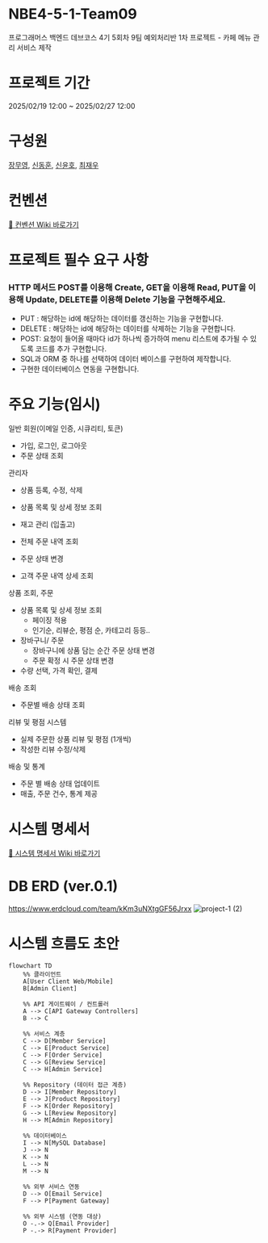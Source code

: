 # NBE4-5-1-Team09
프로그래머스 백엔드 데브코스 4기 5회차 9팀 예외처리반 1차 프로젝트 - 카페 메뉴 관리 서비스 제작

# 프로젝트 기간
2025/02/19 12:00 ~ 2025/02/27 12:00

# 구성원
[장무영](https://github.com/wkdan), [신동훈](https://github.com/SDHSeoulTech), [신윤호](https://github.com/messiteacher), [최재우](https://github.com/cjw0324)

# 컨벤션
[🔗 컨벤션 Wiki 바로가기](https://github.com/prgrms-be-devcourse/NBE4-5-1-Team09/wiki/%EC%BB%A8%EB%B2%A4%EC%85%98)

# 프로젝트 필수 요구 사항
### HTTP 메서드 POST를 이용해 Create, GET을 이용해 Read, PUT을 이용해 Update, DELETE를 이용해 Delete 기능을 구현해주세요.

- PUT : 해당하는 id에 해당하는 데이터를 갱신하는 기능을 구현합니다.
- DELETE : 해당하는 id에 해당하는 데이터를 삭제하는 기능을 구현합니다.
- POST: 요청이 들어올 때마다 id가 하나씩 증가하여 menu 리스트에 추가될 수 있도록 코드를 추가 구현합니다.
- SQL과 ORM 중 하나를 선택하여 데이터 베이스를 구현하여 제작합니다.
- 구현한 데이터베이스 연동을 구현합니다.

# 주요 기능(임시)
일반 회원(이메일 인증, 시큐리티, 토큰)

- 가입, 로그인, 로그아웃
- 주문 상태 조회

관리자

- 상품 등록, 수정, 삭제
- 상품 목록 및 상세 정보 조회
- 재고 관리 (입출고)

- 전체 주문 내역 조회
- 주문 상태 변경
- 고객 주문 내역 상세 조회


상품 조회, 주문

- 상품 목록 및 상세 정보 조회
    - 페이징 적용
    - 인기순, 리뷰순, 평점 순, 카테고리 등등..
- 장바구니/ 주문
    - 장바구니에 상품 담는 순간 주문 상태 변경
    - 주문 확정 시 주문 상태 변경
- 수량 선택, 가격 확인, 결제

배송 조회

- 주문별 배송 상태 조회

리뷰 및 평점 시스템

- 실제 주문한 상품 리뷰 및 평점 (1개씩)
- 작성한 리뷰 수정/삭제

배송 및 통계

- 주문 별 배송 상태 업데이트
- 매출, 주문 건수, 통계 제공

# 시스템 명세서

[🔗 시스템 명세서 Wiki 바로가기](https://github.com/prgrms-be-devcourse/NBE4-5-1-Team09/wiki/%EC%8B%9C%EC%8A%A4%ED%85%9C-%EB%AA%85%EC%84%B8%EC%84%9C)

# DB ERD (ver.0.1)
https://www.erdcloud.com/team/kKm3uNXtgGF56Jrxx
![project-1 (2)](https://github.com/user-attachments/assets/30ffc652-b38a-4b81-a79c-3381aa7fc423)

# 시스템 흐름도 초안

```mermaid
flowchart TD
    %% 클라이언트
    A[User Client Web/Mobile]
    B[Admin Client]

    %% API 게이트웨이 / 컨트롤러
    A --> C[API Gateway Controllers]
    B --> C

    %% 서비스 계층
    C --> D[Member Service]
    C --> E[Product Service]
    C --> F[Order Service]
    C --> G[Review Service]
    C --> H[Admin Service]

    %% Repository (데이터 접근 계층)
    D --> I[Member Repository]
    E --> J[Product Repository]
    F --> K[Order Repository]
    G --> L[Review Repository]
    H --> M[Admin Repository]

    %% 데이터베이스
    I --> N[MySQL Database]
    J --> N
    K --> N
    L --> N
    M --> N

    %% 외부 서비스 연동
    D --> O[Email Service]
    F --> P[Payment Gateway]
    
    %% 외부 시스템 (연동 대상)
    O -.-> Q[Email Provider]
    P -.-> R[Payment Provider]

```
